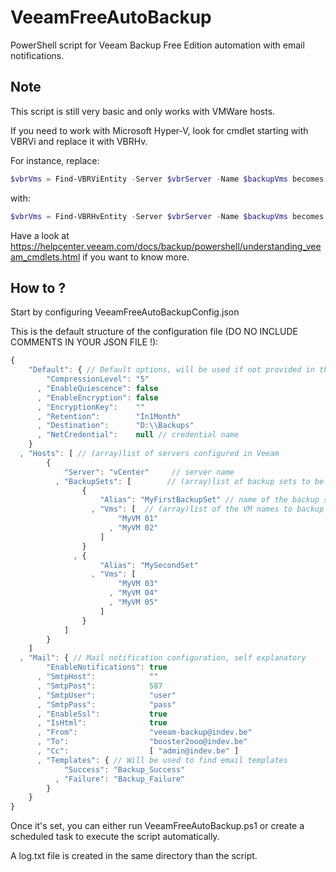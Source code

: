 # VeeamFreeAutoBackup
PowerShell script for Veeam Backup Free Edition automation with email notifications.

## Note
This script is still very basic and only works with VMWare hosts.

If you need to work with Microsoft Hyper-V, look for cmdlet starting with VBRVi and replace it with VBRHv.

For instance, replace:
```powershell
$vbrVms = Find-VBRViEntity -Server $vbrServer -Name $backupVms becomes
````
with: 
```powershell
$vbrVms = Find-VBRHvEntity -Server $vbrServer -Name $backupVms becomes
````
Have a look at https://helpcenter.veeam.com/docs/backup/powershell/understanding_veeam_cmdlets.html if you want to know more.

## How to ?
Start by configuring VeeamFreeAutoBackupConfig.json

This is the default structure of the configuration file (DO NO INCLUDE COMMENTS IN YOUR JSON FILE !):
```javascript
{
    "Default": { // Default options, will be used if not provided in the backup set (check https://helpcenter.veeam.com/docs/backup/powershell/start-vbrzip.html for more info)
        "CompressionLevel": "5"
      , "EnableQuiescence": false
      , "EnableEncryption": false
      , "EncryptionKey":    ""
      , "Retention":        "In1Month"
      , "Destination":      "D:\\Backups"
      , "NetCredential":    null // credential name
    }
  , "Hosts": [ // (array)list of servers configured in Veeam
        {
            "Server": "vCenter"     // server name 
          , "BackupSets": [        // (array)list of backup sets to be made on this server
                {          
                    "Alias": "MyFirstBackupSet" // name of the backup set
                  , "Vms": [  // (array)list of the VM names to backup in this set
                        "MyVM 01"
                      , "MyVM 02"
                    ]
                }
              , {
                    "Alias": "MySecondSet"
                  , "Vms": [ 
                        "MyVM 03"
                      , "MyVM 04"
                      , "MyVM 05"
                    ]
                }
            ]
        }
    ]
  , "Mail": { // Mail notification configuration, self explanatory
        "EnableNotifications": true
      , "SmtpHost":            ""
      , "SmtpPost":            587
      , "SmtpUser":            "user"
      , "SmtpPass":            "pass"
      , "EnableSsl":           true
      , "IsHtml":              true
      , "From":                "veeam-backup@indev.be"
      , "To":                  "booster2ooo@indev.be"
      , "Cc":                  [ "admin@indev.be" ]
      , "Templates": { // Will be used to find email templates
            "Success": "Backup_Success"
          , "Failure": "Backup_Failure"
        }
    }
}
```

Once it's set, you can either run VeeamFreeAutoBackup.ps1 or create a scheduled task to execute the script automatically.

A log.txt file is created in the same directory than the script.
